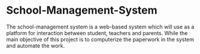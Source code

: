 # School-Management-System
The school-management system is a web-based system which will use as a platform for interaction between student, teachers and parents. While the main objective of this project is to computerize the paperwork in the system and automate the work.
